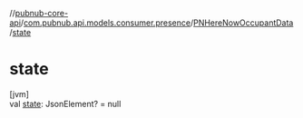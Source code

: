 //[pubnub-core-api](../../../index.md)/[com.pubnub.api.models.consumer.presence](../index.md)/[PNHereNowOccupantData](index.md)/[state](state.md)

# state

[jvm]\
val [state](state.md): JsonElement? = null
